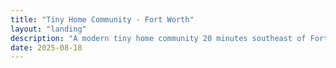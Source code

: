 ```yaml
---
title: "Tiny Home Community - Fort Worth"
layout: "landing"
description: "A modern tiny home community 20 minutes southeast of Fort Worth—dog-friendly, fast internet, and thoughtful amenities."
date: 2025-08-18
---
```

